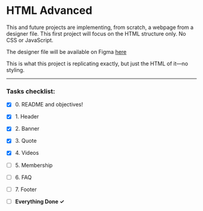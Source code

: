 # HTML Advanced

This and future projects are implementing, from scratch, a webpage from a
designer file. This first project will focus on the HTML structure only. No CSS
or JavaScript.

The designer file will be available on Figma [here](https://www.figma.com/file/XrEAsu1vQj5fhVaNG38d2W/Homepage)

This is what this project is replicating exactly, but just the HTML of it—no styling.

---

### Tasks checklist:
[//]: # ("‎" comes before every number because otherwise the numbers will be formatted like "i, ii, iii, iv, etc." instead of "1, 2, 3, 4, etc.")
- [X] ‎0. README and objectives!
- [X] ‎1. Header
- [X] ‎2. Banner
- [X] ‎3. Quote
- [X] ‎4. Videos
- [ ] ‎5. Membership
- [ ] ‎6. FAQ
- [ ] ‎7. Footer

- [ ] **‎Everything Done ✓**